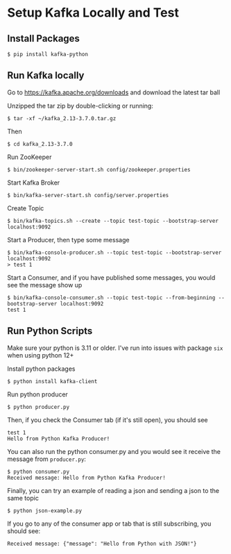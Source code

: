 # Setup Kafka Locally and Test 
## Install Packages
``` 
$ pip install kafka-python
```

## Run Kafka locally

Go to https://kafka.apache.org/downloads and download the latest tar ball


Unzipped the tar zip by double-clicking or running:
``` 
$ tar -xf ~/kafka_2.13-3.7.0.tar.gz
``` 

Then 
```
$ cd kafka_2.13-3.7.0
```
Run ZooKeeper
```
$ bin/zookeeper-server-start.sh config/zookeeper.properties
```
Start Kafka Broker
``` 
$ bin/kafka-server-start.sh config/server.properties
```
Create Topic
``` 
$ bin/kafka-topics.sh --create --topic test-topic --bootstrap-server localhost:9092
```
Start a Producer, then type some message
``` 
$ bin/kafka-console-producer.sh --topic test-topic --bootstrap-server localhost:9092
> test 1
```

Start a Consumer, and if you have published some messages, you would
see the message show up 
``` 
$ bin/kafka-console-consumer.sh --topic test-topic --from-beginning --bootstrap-server localhost:9092
test 1
```

## Run Python Scripts
Make sure your python is 3.11 or older. I've run into issues with package `six` when using
python 12+

Install python packages
``` 
$ python install kafka-client
```
Run python producer
``` 
$ python producer.py
```

Then, if you check the Consumer tab (if it's still open), you should see
```
test 1
Hello from Python Kafka Producer! 
```
You can also run the python consumer.py and you would see it receive the message
from `producer.py`:
``` 
$ python consumer.py
Received message: Hello from Python Kafka Producer!
```

Finally, you can try an example of reading a json and sending a json to the same topic
``` 
$ python json-example.py
```
If you go to any of the consumer app or tab that is still subscribing, you should see:
``` 
Received message: {"message": "Hello from Python with JSON!"}
```
